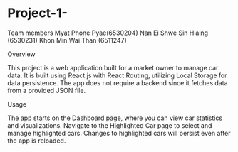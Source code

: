 # Project-1-
Team members 
Myat Phone Pyae(6530204)
Nan Ei Shwe Sin Hlaing (6530231)
Khon Min Wai Than (6511247)

Overview

This project is a web application built for a market owner to manage car data. It is built using React.js with React Routing, utilizing Local Storage for data persistence. The app does not require a backend since it fetches data from a provided JSON file. 

Usage

The app starts on the Dashboard page, where you can view car statistics and visualizations.
Navigate to the Highlighted Car page to select and manage highlighted cars.
Changes to highlighted cars will persist even after the app is reloaded.


